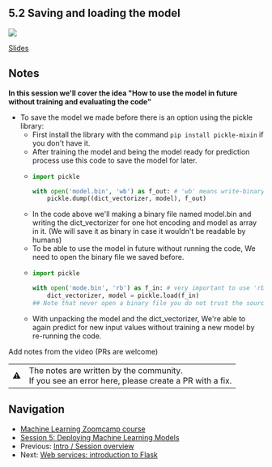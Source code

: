 
## 5.2 Saving and loading the model

<a href="https://www.youtube.com/watch?v=EJpqZ7OlwFU&list=PL3MmuxUbc_hIhxl5Ji8t4O6lPAOpHaCLR"><img src="images/thumbnail-5-02.jpg"></a>
 

[Slides](https://www.slideshare.net/AlexeyGrigorev/ml-zoomcamp-5-model-deployment)


## Notes
**In this session we'll cover the idea "How to use the model in future without training and evaluating the code"**
- To save the model we made before there is an option using the pickle library:
  - First install the library with the command ```pip install pickle-mixin``` if you don't have it.
  - After training the model and being the model ready for prediction process use this code to save the model for later.
  - ```python
    import pickle
    
    with open('model.bin', 'wb') as f_out: # 'wb' means write-binary
        pickle.dump((dict_vectorizer, model), f_out)
    ```
  - In the code above we'll making a binary file named model.bin and writing the dict_vectorizer for one hot encoding and model as array in it. (We will save it as binary in case it wouldn't be readable by humans)
  - To be able to use the model in future without running the code, We need to open the binary file we saved before.
  - ```python
    import pickle
    
    with open('mode.bin', 'rb') as f_in: # very important to use 'rb' here, it means read-binary 
        dict_vectorizer, model = pickle.load(f_in)
    ## Note that never open a binary file you do not trust the source!
    ```
   - With unpacking the model and the dict_vectorizer, We're able to again predict for new input values without training a new model by re-running the code.

Add notes from the video (PRs are welcome)


<table>
   <tr>
      <td>⚠️</td>
      <td>
         The notes are written by the community. <br>
         If you see an error here, please create a PR with a fix.
      </td>
   </tr>
</table>


## Navigation

* [Machine Learning Zoomcamp course](../)
* [Session 5: Deploying Machine Learning Models](./)
* Previous: [Intro / Session overview](01-intro.md)
* Next: [Web services: introduction to Flask](03-flask-intro.md)
